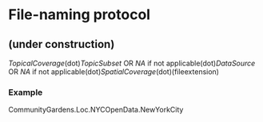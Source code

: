 # File-naming protocol
## (under construction)
*TopicalCoverage*(dot)*TopicSubset* OR *NA* if not applicable(dot)*DataSource* OR *NA* if not applicable(dot)*SpatialCoverage*(dot)(fileextension)
### Example
CommunityGardens.Loc.NYCOpenData.NewYorkCity
